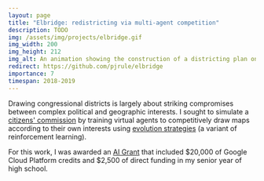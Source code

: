 ```yaml
---
layout: page
title: "Elbridge: redistricting via multi-agent competition"
description: TODO
img: /assets/img/projects/elbridge.gif
img_width: 200
img_height: 212
img_alt: An animation showing the construction of a districting plan on a grid by walking randomly and coloring squares along the walk.
redirect: https://github.com/pjrule/elbridge
importance: 7
timespan: 2018-2019
---
```


Drawing congressional districts is largely about striking compromises between complex political and geographic interests. I sought to simulate a <a href="https://en.wikipedia.org/wiki/Redistricting_commission" target="_blank">citizens' commission</a> by training virtual agents to competitively draw maps according to their own interests using <a href="https://openai.com/blog/evolution-strategies/" target="_blank">evolution strategies</a> (a variant of reinforcement learning). 

For this work, I was awarded an <a href="https://aigrant.org/" target="_blank">AI Grant</a> that included $20,000 of Google Cloud Platform credits and $2,500 of direct funding in my senior year of high school.
